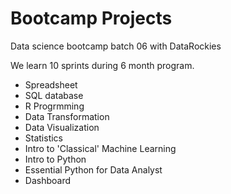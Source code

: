 # Bootcamp Projects

Data science bootcamp batch 06 with DataRockies

We learn 10 sprints during 6 month program.

- Spreadsheet
- SQL database
- R Progrmming
- Data Transformation
- Data Visualization
- Statistics
- Intro to 'Classical' Machine Learning
- Intro to Python
- Essential Python for Data Analyst
- Dashboard
